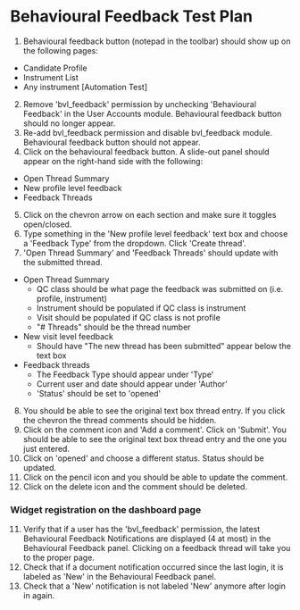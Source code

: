 # Behavioural Feedback Test Plan

1. Behavioural feedback button (notepad in the toolbar) should show up on the following pages:
 * Candidate Profile
 * Instrument List
 * Any instrument
[Automation Test]
2. Remove 'bvl_feedback' permission by unchecking 'Behavioural Feedback' in the User Accounts module. Behavioural feedback button should no longer appear.
3. Re-add bvl_feedback permission and disable bvl_feedback module. Behavioural feedback button should not appear.
4. Click on the behavioural feedback button. A slide-out panel should appear on the right-hand side with the following:
 * Open Thread Summary
 * New profile level feedback
 * Feedback Threads
5. Click on the chevron arrow on each section and make sure it toggles open/closed.
6. Type something in the 'New profile level feedback' text box and choose a 'Feedback Type' from the dropdown. Click 'Create thread'.
7. 'Open Thread Summary' and 'Feedback Threads' should update with the submitted thread.
 * Open Thread Summary
    * QC class should be what page the feedback was submitted on (i.e. profile, instrument)
    * Instrument should be populated if QC class is instrument
    * Visit should be populated if QC class is not profile
    * "# Threads" should be the thread number
  * New visit level feedback
    * Should have "The new thread has been submitted" appear below the text box
  * Feedback threads
    * The Feedback Type should appear under 'Type'
    * Current user and date should appear under 'Author'
    * 'Status' should be set to 'opened'
8. You should be able to see the original text box thread entry. If you click the chevron the thread comments should be hidden.
9. Click on the comment icon and 'Add a comment'. Click on 'Submit'. You should be able to see the original text box thread entry and the one you just entered.
10. Click on 'opened' and choose a different status. Status should be updated.
11. Click on the pencil icon and you should be able to update the comment. 
12. Click on the delete icon and the comment should be deleted.

### Widget registration on the dashboard page

11. Verify that if a user has the 'bvl_feedback' permission, the latest Behavioural Feedback Notifications are displayed (4 at most) in the Behavioural Feedback panel. Clicking on a feedback thread will take you to the proper page.
12. Check that if a document notification occurred since the last login, it is labeled as 'New' in the Behavioural Feedback panel.
13. Check that a 'New' notification is not labeled 'New' anymore after login in again.
